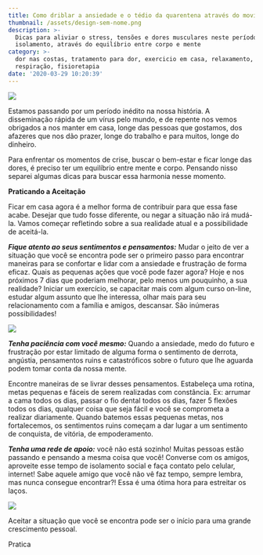```yaml
---
title: Como driblar a ansiedade e o tédio da quarentena através do movimento
thumbnail: /assets/design-sem-nome.png
description: >-
  Dicas para aliviar o stress, tensões e dores musculares neste período de
  isolamento, através do equilíbrio entre corpo e mente
category: >-
  dor nas costas, tratamento para dor, exercicio em casa, relaxamento,
  respiração, fisioretapia
date: '2020-03-29 10:20:39'
---
```

![](/assets/design-sem-nome-2-.png)

Estamos passando por um período inédito na nossa história. A disseminação rápida de um vírus pelo mundo, e de repente nos vemos obrigados a nos manter em casa, longe das pessoas que gostamos, dos afazeres que nos dão prazer, longe do trabalho e para muitos, longe do dinheiro. 

Para enfrentar os momentos de crise, buscar o bem-estar e ficar longe das dores, é preciso ter um equilíbrio entre mente e corpo. Pensando nisso separei algumas dicas para buscar essa harmonia nesse momento.

**Praticando a Aceitação**

Ficar em casa agora é a melhor forma de contribuir para que essa fase acabe. Desejar que tudo fosse diferente, ou negar a situação não irá mudá-la. Vamos começar refletindo sobre a sua realidade atual e a possibilidade de aceitá-la. 

***Fique atento ao seus sentimentos e pensamentos:*** Mudar o jeito de ver a situação que você se encontra pode ser o primeiro passo para encontrar maneiras para se confortar e lidar com a ansiedade e frustração de forma eficaz. Quais as pequenas ações que você pode fazer agora? Hoje e nos próximos 7 dias que
poderiam melhorar, pelo menos um pouquinho, a sua realidade? Iniciar um exercício, se capacitar mais com algum curso on-line, estudar algum assunto que lhe interessa, olhar mais para seu relacionamento com a família e amigos, descansar. São inúmeras possibilidades!

![](/assets/design-sem-nome-4-.png)

***Tenha paciência com você mesmo:*** Quando a ansiedade, medo do futuro e frustração por estar limitado de alguma forma o sentimento de derrota, angústia, pensamentos ruins e catastróficos sobre o futuro que lhe aguarda podem tomar conta da nossa mente. 

Encontre maneiras de se livrar desses pensamentos. Estabeleça uma rotina, metas pequenas e fáceis de serem realizadas com constância. Ex: arrumar a cama todos os dias, passar o fio dental todos os dias, fazer 5 flexões todos os dias, qualquer coisa que seja fácil e você se comprometa a realizar diariamente. Quando batemos essas pequenas metas, nos fortalecemos, os sentimentos ruins começam a dar lugar a um sentimento de conquista, de vitória, de empoderamento. 

***Tenha uma rede de apoio:*** você não está sozinho! Muitas pessoas estão passando e pensando a mesma coisa que você! Converse com os amigos, aproveite esse tempo de isolamento social e faça contato pelo celular, internet! Sabe aquele amigo que você não vê faz tempo, sempre lembra, mas nunca consegue
encontrar?! Essa é uma ótima hora para estreitar os laços.

![](/assets/design-sem-nome-5-.png)

Aceitar a situação que você se encontra pode ser o início para uma grande crescimento pessoal.



Pratica